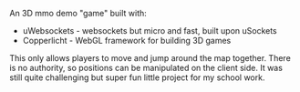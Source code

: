 An 3D mmo demo "game" built with:
- uWebsockets - websockets but micro and fast, built upon uSockets
- Copperlicht - WebGL framework for building 3D games

This only allows players to move and jump around the map together. There is no authority, so positions can be manipulated on the client side. It was still quite challenging but super fun little project for my school work.